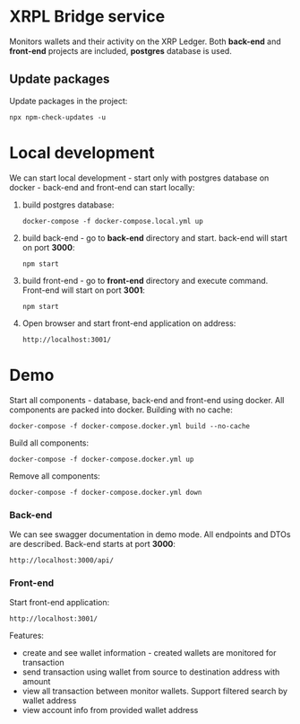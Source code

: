 # XRPL Bridge service
Monitors wallets and their activity on the XRP Ledger. Both **back-end** and **front-end** projects are included, **postgres** database is used.

## Update packages
Update packages in the project:
```
npx npm-check-updates -u
```

# Local development
We can start local development - start only with postgres database on docker - back-end and front-end can start locally:

1. build postgres database:
    ```
    docker-compose -f docker-compose.local.yml up
    ```
2. build back-end - go to **back-end** directory and start. back-end will start on port **3000**:
    ```
    npm start
    ```
3. build front-end - go to **front-end** directory and execute command. Front-end will start on port **3001**:
    ```
    npm start
    ```
4. Open browser and start front-end application on address:
    ```
    http://localhost:3001/
    ```
# Demo

Start all components - database, back-end and front-end using docker. All components are packed into docker. Building with no cache:
```
docker-compose -f docker-compose.docker.yml build --no-cache
```
Build all components:
```
docker-compose -f docker-compose.docker.yml up
```
Remove all components:
```
docker-compose -f docker-compose.docker.yml down
```

### Back-end

We can see swagger documentation in demo mode. All endpoints and DTOs are described. Back-end starts at port **3000**:
```
http://localhost:3000/api/
```
### Front-end

Start front-end application:
```
http://localhost:3001/
```
Features:
- create and see wallet information - created wallets are monitored for transaction
- send transaction using wallet from source to destination address with amount
- view all transaction between monitor wallets. Support filtered search by wallet address
- view account info from provided wallet address

